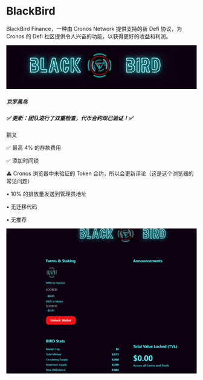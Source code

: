 # BlackBird

<p>BlackBird Finance，一种由 Cronos Network 提供支持的新 Defi 协议，为 Cronos 的 Defi 社区提供令人兴奋的功能，以获得更好的收益和利润。</p>

![dsd](dsd.png)

#####  克罗黑鸟

##### ✅ 更新：团队进行了双重检查，代币合约现已验证！✅

鹅叉

✅ 最高 4% 的存款费用

✅ 添加时间锁

⚠️ Cronos 浏览器中未验证的 Token 合约，所以会更新评论（这是这个浏览器的常见问题）

• 10% 的排放量发送到管理员地址

• 无迁移代码

• 无推荐



![1660112415(1)](1660112415(1).png)
